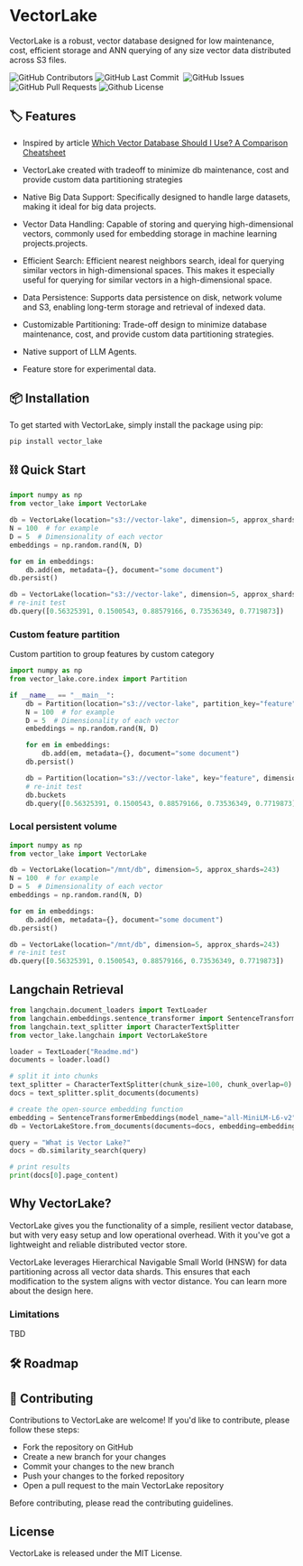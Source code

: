 # VectorLake

VectorLake is a robust, vector database designed for low maintenance, cost, efficient storage and ANN querying of any size vector data distributed across S3 files.

<p>
<img alt="GitHub Contributors" src="https://img.shields.io/github/contributors/msoedov/vector_lake" />
<img alt="GitHub Last Commit" src="https://img.shields.io/github/last-commit/msoedov/vector_lake" />
<img alt="" src="https://img.shields.io/github/repo-size/msoedov/vector_lake" />
<img alt="GitHub Issues" src="https://img.shields.io/github/issues/msoedov/vector_lake" />
<img alt="GitHub Pull Requests" src="https://img.shields.io/github/issues-pr/msoedov/vector_lake" />
<img alt="Github License" src="https://img.shields.io/github/license/msoedov/vector_lake" />
</p>

## 🏷 Features

- Inspired by article [Which Vector Database Should I Use? A Comparison Cheatsheet](https://navidre.medium.com/which-vector-database-should-i-use-a-comparison-cheatsheet-cb330e55fca)

- VectorLake created with tradeoff to minimize db maintenance, cost and provide custom data partitioning strategies

- Native Big Data Support: Specifically designed to handle large datasets, making it ideal for big data projects.

- Vector Data Handling: Capable of storing and querying high-dimensional vectors, commonly used for embedding storage in machine learning projects.projects.

- Efficient Search: Efficient nearest neighbors search, ideal for querying similar vectors in high-dimensional spaces. This makes it especially useful for querying for similar vectors in a high-dimensional space.

- Data Persistence: Supports data persistence on disk, network volume and S3, enabling long-term storage and retrieval of indexed data.

- Customizable Partitioning: Trade-off design to minimize database maintenance, cost, and provide custom data partitioning strategies.

- Native support of LLM Agents.

- Feature store for experimental data.

## 📦 Installation

To get started with VectorLake, simply install the package using pip:

```shell
pip install vector_lake
```

## ⛓️ Quick Start

```python
import numpy as np
from vector_lake import VectorLake

db = VectorLake(location="s3://vector-lake", dimension=5, approx_shards=243)
N = 100  # for example
D = 5  # Dimensionality of each vector
embeddings = np.random.rand(N, D)

for em in embeddings:
    db.add(em, metadata={}, document="some document")
db.persist()

db = VectorLake(location="s3://vector-lake", dimension=5, approx_shards=243)
# re-init test
db.query([0.56325391, 0.1500543, 0.88579166, 0.73536349, 0.7719873])

```

### Custom feature partition

Custom partition to group features by custom category

```python
import numpy as np
from vector_lake.core.index import Partition

if __name__ == "__main__":
    db = Partition(location="s3://vector-lake", partition_key="feature", dimension=5)
    N = 100  # for example
    D = 5  # Dimensionality of each vector
    embeddings = np.random.rand(N, D)

    for em in embeddings:
        db.add(em, metadata={}, document="some document")
    db.persist()

    db = Partition(location="s3://vector-lake", key="feature", dimension=5)
    # re-init test
    db.buckets
    db.query([0.56325391, 0.1500543, 0.88579166, 0.73536349, 0.7719873])

```

### Local persistent volume

```python
import numpy as np
from vector_lake import VectorLake

db = VectorLake(location="/mnt/db", dimension=5, approx_shards=243)
N = 100  # for example
D = 5  # Dimensionality of each vector
embeddings = np.random.rand(N, D)

for em in embeddings:
    db.add(em, metadata={}, document="some document")
db.persist()

db = VectorLake(location="/mnt/db", dimension=5, approx_shards=243)
# re-init test
db.query([0.56325391, 0.1500543, 0.88579166, 0.73536349, 0.7719873])

```

## Langchain Retrieval

```python
from langchain.document_loaders import TextLoader
from langchain.embeddings.sentence_transformer import SentenceTransformerEmbeddings
from langchain.text_splitter import CharacterTextSplitter
from vector_lake.langchain import VectorLakeStore

loader = TextLoader("Readme.md")
documents = loader.load()

# split it into chunks
text_splitter = CharacterTextSplitter(chunk_size=100, chunk_overlap=0)
docs = text_splitter.split_documents(documents)

# create the open-source embedding function
embedding = SentenceTransformerEmbeddings(model_name="all-MiniLM-L6-v2")
db = VectorLakeStore.from_documents(documents=docs, embedding=embedding)

query = "What is Vector Lake?"
docs = db.similarity_search(query)

# print results
print(docs[0].page_content)

```

## Why VectorLake?

VectorLake gives you the functionality of a simple, resilient vector database, but with very easy setup and low operational overhead. With it you've got a lightweight and reliable distributed vector store.

VectorLake leverages Hierarchical Navigable Small World (HNSW) for data partitioning across all vector data shards. This ensures that each modification to the system aligns with vector distance. You can learn more about the design here.

### Limitations

TBD

## 🛠️ Roadmap

## 👋 Contributing

Contributions to VectorLake are welcome! If you'd like to contribute, please follow these steps:

- Fork the repository on GitHub
- Create a new branch for your changes
- Commit your changes to the new branch
- Push your changes to the forked repository
- Open a pull request to the main VectorLake repository

Before contributing, please read the contributing guidelines.

## License

VectorLake is released under the MIT License.
